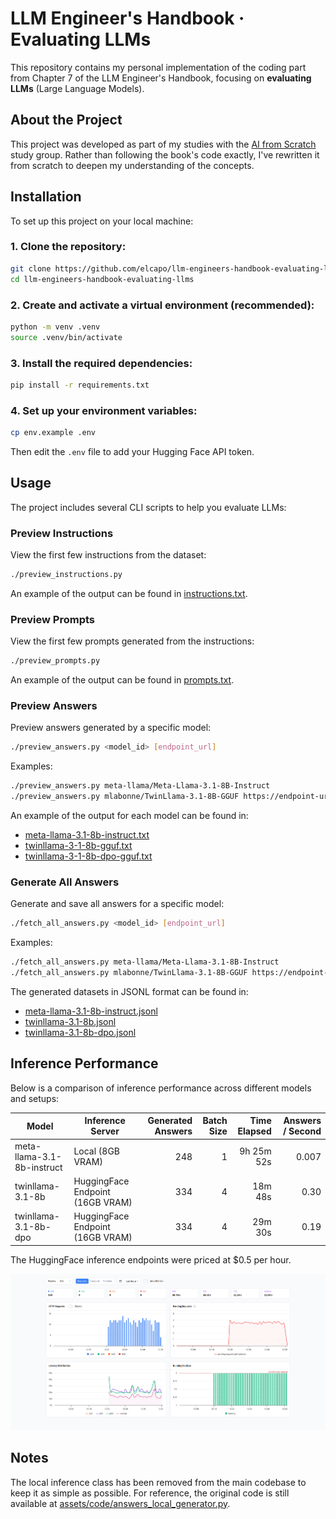 # LLM Engineer's Handbook · Evaluating LLMs

This repository contains my personal implementation of the coding part from Chapter 7 of the LLM Engineer's Handbook, focusing on **evaluating LLMs** (Large Language Models).

## About the Project

This project was developed as part of my studies with the [AI from Scratch](https://luma.com/ai-from-scratch) study group. Rather than following the book's code exactly, I've rewritten it from scratch to deepen my understanding of the concepts.

## Installation

To set up this project on your local machine:

### 1. Clone the repository:

```bash
git clone https://github.com/elcapo/llm-engineers-handbook-evaluating-llms.git
cd llm-engineers-handbook-evaluating-llms
```

### 2. Create and activate a virtual environment (recommended):

```bash
python -m venv .venv
source .venv/bin/activate
```

### 3. Install the required dependencies:

```bash
pip install -r requirements.txt
```

### 4. Set up your environment variables:

```bash
cp env.example .env
```

Then edit the `.env` file to add your Hugging Face API token.

## Usage

The project includes several CLI scripts to help you evaluate LLMs:

### Preview Instructions

View the first few instructions from the dataset:

```bash
./preview_instructions.py
```

An example of the output can be found in [instructions.txt](./assets/texts/instructions.txt).

### Preview Prompts

View the first few prompts generated from the instructions:

```bash
./preview_prompts.py
```

An example of the output can be found in [prompts.txt](./assets/texts/prompts.txt).

### Preview Answers

Preview answers generated by a specific model:

```bash
./preview_answers.py <model_id> [endpoint_url]
```

Examples:
```bash
./preview_answers.py meta-llama/Meta-Llama-3.1-8B-Instruct
./preview_answers.py mlabonne/TwinLlama-3.1-8B-GGUF https://endpoint-url.location.provider.endpoints.huggingface.cloud
```

An example of the output for each model can be found in:

* [meta-llama-3.1-8b-instruct.txt](./assets/texts/answers/meta-llama-3.1-8b-instruct.txt)
* [twinllama-3-1-8b-gguf.txt](./assets/texts/answers/twinllama-3-1-8b-gguf.txt)
* [twinllama-3-1-8b-dpo-gguf.txt](./assets/texts/answers/twinllama-3-1-8b-dpo-gguf.txt)

### Generate All Answers

Generate and save all answers for a specific model:

```bash
./fetch_all_answers.py <model_id> [endpoint_url]
```

Examples:
```bash
./fetch_all_answers.py meta-llama/Meta-Llama-3.1-8B-Instruct
./fetch_all_answers.py mlabonne/TwinLlama-3.1-8B-GGUF https://endpoint-url.location.provider.endpoints.huggingface.cloud
```

The generated datasets in JSONL format can be found in:

* [meta-llama-3.1-8b-instruct.jsonl](./datasets/meta-llama-3.1-8b-instruct.jsonl)
* [twinllama-3.1-8b.jsonl](./datasets/twinllama-3.1-8b.jsonl)
* [twinllama-3.1-8b-dpo.jsonl](./datasets/twinllama-3.1-8b-dpo.jsonl)

## Inference Performance

Below is a comparison of inference performance across different models and setups:

| Model | Inference Server | Generated Answers | Batch Size | Time Elapsed | Answers / Second |
| --- | --- | ---: | ---: | ---: | ---: |
| meta-llama-3.1-8b-instruct | Local (8GB VRAM) | 248 | 1 | 9h 25m 52s | 0.007 |
| twinllama-3.1-8b | HuggingFace Endpoint (16GB VRAM) | 334 | 4 | 18m 48s | 0.30 |
| twinllama-3.1-8b-dpo | HuggingFace Endpoint (16GB VRAM) | 334 | 4 | 29m 30s | 0.19 |

The HuggingFace inference endpoints were priced at $0.5 per hour.

![Instance Analytics](./assets/images/instance-analytics.png)

## Notes

The local inference class has been removed from the main codebase to keep it as simple as possible. For reference, the original code is still available at [assets/code/answers_local_generator.py](./assets/code/answers_local_generator.py).
